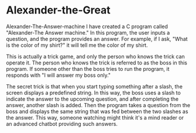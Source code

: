 # Alexander-the-Great
Alexander-The-Answer-machine
I have created a C program called "Alexander-The Answer machine." In this program, the user inputs a question, and the program provides an answer. For example, if I ask, "What is the color of my shirt?" it will tell me the color of my shirt.

This is actually a trick game, and only the person who knows the trick can operate it. The person who knows the trick is referred to as the boss in this program. If someone other than the boss tries to run the program, it responds with "I will answer my boss only."

The secret trick is that when you start typing something after a slash, the screen displays a predefined string. In this way, the boss uses a slash to indicate the answer to the upcoming question, and after completing the answer, another slash is added. Then the program takes a question from the boss and displays the same string that was fed between the two slashes as the answer. This way, someone watching might think it's a mind reader or an advanced chatbot providing such answers.

